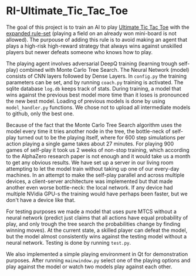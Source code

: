 # RI-Ultimate_Tic_Tac_Toe

The goal of this project is to train an AI to play <a href="https://en.wikipedia.org/wiki/Ultimate_tic-tac-toe"> Ultimate Tic Tac Toe</a> with the <a href="https://en.wikipedia.org/wiki/Ultimate_tic-tac-toe#Rules">expanded rule-set</a> (playing a field on an already won mini-board is not allowed). The purpouse of adding this rule is to avoid making an agent that plays a high-risk high-reward strategy that always wins against unskilled players but newer defeats someone who knows how to play. 

The playing agent involves adversarial DeepQ training (learning trough self-play) combined with Monte Carlo Tree Search. The Neural Network (model) consists of CNN layers followed by Dense Layers. In `config.py` the training parameters can be set, and by running `coach.py` training is activated. The sqlite database `log.db` keeps track of stats. During training, a model that wins against the previous best model more time than it loses is pronounced the new best model. Loading of previous models is done by using `model_handler.py` functions. We chose not to upload all intermediate models to github, only the best one.

Because of the fact that the Monte Carlo Tree Search algorithm uses the model every time it tries another node in the tree, the bottle-neck of self-play turned out to be the playing itself, where for 600 step simulations per action playing a single game takes about 27 minutes. For playing 900 games of self-play it took us 2 weeks of non-stop training, which according to the AlphaZero research paper is not enough and it would take us a month to get any obvious results. We have set up a server in our living room attempting to let the model train without taking up one of our every-day machines. In an attempt to make the self-play parallel and across multiple devices, a client-server architecture was implemented but that made another even worse bottle-neck: the local network. If any device had multiple NVidia GPU-s the training would have perhaps been faster, but we don't have a device like that.

For testing purposes we made a model that uses pure MTCS without a neural network (predict just claims that all actions have equal probability of play, and only trough the tree search the probabilities change by finding winning moves). At the current state, a skilled player can defeat the model, but the model almost consistently wins against the testing model without a neural network. Testing is done by running `test.py`.

We also implemented a simple playing environment in Qt for demonstration purposes. After running `mainwindow.py` select one of the playing options and play against the model or watch two models play against each other.
